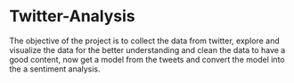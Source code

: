 # Twitter-Analysis
The objective of the project is to collect the data from twitter, explore and visualize the data for the better understanding and clean the data to have a good content, now get a model from the tweets and convert the model into the a sentiment analysis.
